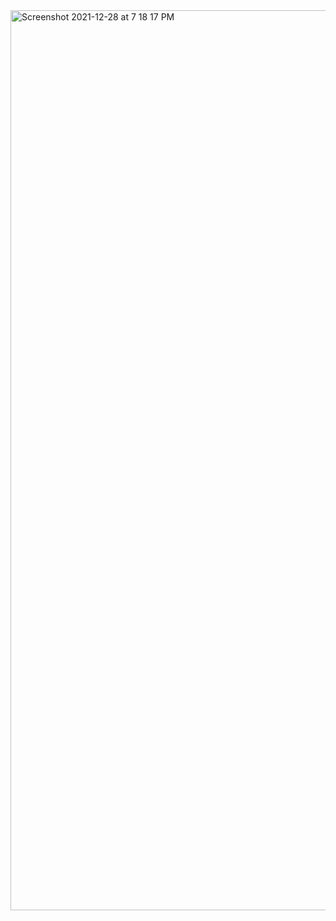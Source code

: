 
<img width="1440" alt="Screenshot 2021-12-28 at 7 18 17 PM" src="https://user-images.githubusercontent.com/71596140/147572799-5186f97a-5114-495d-b324-8f5f6421e8ab.png">
